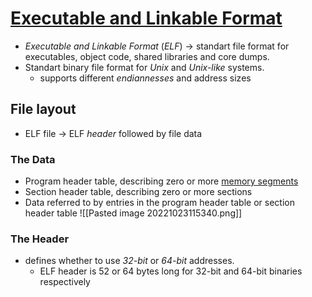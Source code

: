 # [Executable and Linkable Format](https://en.wikipedia.org/wiki/Executable_and_Linkable_Format)

- *Executable and Linkable Format* (*ELF*) -> standart file format for executables, object code, shared libraries and core dumps.
- Standart binary file format for *Unix* and *Unix-like* systems.
	- supports different *endiannesses* and address sizes

## File layout
- ELF file -> ELF *header* followed by file data

### The Data
-   Program header table, describing zero or more [memory segments](https://en.wikipedia.org/wiki/Memory_segmentation "Memory segmentation")
-   Section header table, describing zero or more sections
-   Data referred to by entries in the program header table or section header table
![[Pasted image 20221023115340.png]]


### The Header
- defines whether to use *32-bit* or *64-bit* addresses.
	- ELF header is 52 or 64 bytes long for 32-bit and 64-bit binaries respectively